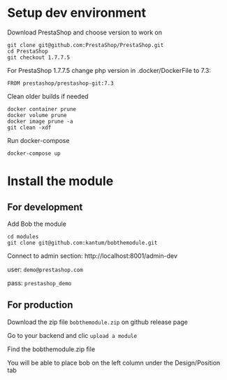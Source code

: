 # Setup dev environment
Download PrestaShop and choose version to work on
```
git clone git@github.com:PrestaShop/PrestaShop.git
cd PrestaShop
git checkout 1.7.7.5
```
For PrestaShop 1.7.7.5 change php version in .docker/DockerFile to 7.3:
```
FROM prestashop/prestashop-git:7.3
```
Clean older builds if needed
```
docker container prune
docker volume prune
docker image prune -a
git clean -xdf
```
Run docker-compose 
```
docker-compose up
```
# Install the module
## For development
Add Bob the module
```
cd modules
git clone git@github.com:kantum/bobthemodule.git
```
Connect to admin section: http://localhost:8001/admin-dev

user: `demo@prestashop.com`

pass: `prestashop_demo`

## For production

Download the zip file `bobthemodule.zip` on github release page

Go to your backend and clic `upload a module`

Find the bobthemodule.zip file

You will be able to place bob on the left column under the Design/Position tab
